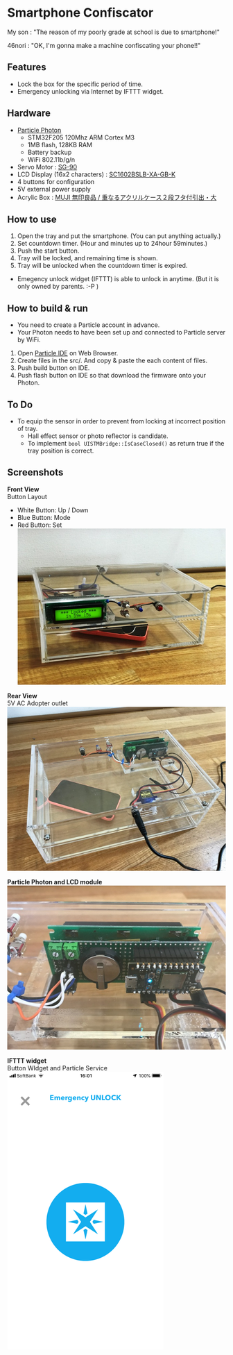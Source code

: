 # Smartphone Confiscator
My son : "The reason of my poorly grade at school is due to smartphone!"

46nori : "OK, I'm gonna make a machine confiscating your phone!!"

## Features
* Lock the box for the specific period of time.
* Emergency unlocking via Internet by IFTTT widget.

## Hardware
* [Particle Photon](https://docs.particle.io/photon/)
  * STM32F205 120Mhz ARM Cortex M3
  * 1MB flash, 128KB RAM
  * Battery backup
  * WiFi 802.11b/g/n
* Servo Motor : [SG-90](http://akizukidenshi.com/download/ds/towerpro/SG90_a.pdf)
* LCD Display (16x2 characters) : [SC1602BSLB-XA-GB-K](http://akizukidenshi.com/download/ds/sunlike/SC1602BSLB-XA-GB-K_20181119.pdf)
* 4 buttons for configuration
* 5V external power supply
* Acrylic Box : [MUJI 無印良品 / 重なるアクリルケース２段フタ付引出・大](https://www.muji.net/store/cmdty/detail/4549738970125?searchno=5&sectionCode=S200280101)

## How to use
1. Open the tray and put the smartphone. (You can put anything actually.)
2. Set countdown timer. (Hour and minutes up to 24hour 59minutes.)
3. Push the start button.
4. Tray will be locked, and remaining time is shown.
5. Tray will be unlocked when the countdown timer is expired.

* Emegency unlock widget (IFTTT) is able to unlock in anytime. (But it is only owned by parents. :-P )

## How to build & run
* You need to create a Particle account in advance.
* Your Photon needs to have been set up and connected to Particle server by WiFi. 

1. Open [Particle IDE](https://build.particle.io/build/new) on Web Browser.
2. Create files in the src/. And copy & paste the each content of files. 
3. Push build button on IDE.
4. Push flash button on IDE so that download the  firmware onto your Photon.

## To Do
* To equip the sensor in order to prevent from locking at incorrect position of tray.
  * Hall effect sensor or photo reflector is candidate.
  * To implement ```bool UISTMBridge::IsCaseClosed()``` as return true if the tray position is correct.

## Screenshots
**Front View**  
Button Layout
- White Button: Up / Down
- Blue Button: Mode
- Red Button: Set  
![Front view](https://github.com/46nori/SmartphoneConfiscator/blob/master/doc/images/front.JPG)

**Rear View**  
5V AC Adopter outlet  
![Rear view](https://github.com/46nori/SmartphoneConfiscator/blob/master/doc/images/rear.JPG)

**Particle Photon and LCD module**  
![Particle Photon](https://github.com/46nori/SmartphoneConfiscator/blob/master/doc/images/photon.JPG)

**IFTTT widget**  
Button WIdget and Particle Service  
![IFTTT Widget for Emergency Unlock](https://github.com/46nori/SmartphoneConfiscator/blob/master/doc/images/widget.PNG)
